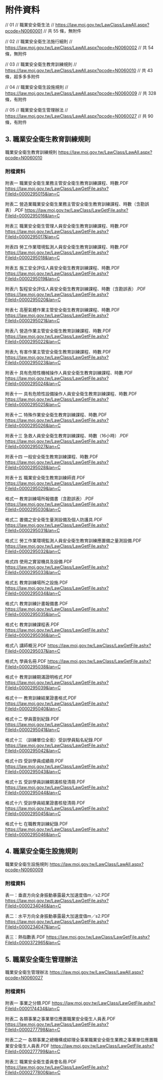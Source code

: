 # 附件資料

// 01
// 職業安全衛生法
// https://law.moj.gov.tw/LawClass/LawAll.aspx?pcode=N0060001
// 共 55 條，無附件

// 02
// 職業安全衛生法施行細則
// https://law.moj.gov.tw/LawClass/LawAll.aspx?pcode=N0060002
// 共 54 條，無附件

// 03
// 職業安全衛生教育訓練規則
// https://law.moj.gov.tw/LawClass/LawAll.aspx?pcode=N0060010
// 共 43 條，超多多多附件

// 04
// 職業安全衛生設施規則
// https://law.moj.gov.tw/LawClass/LawAll.aspx?pcode=N0060009
// 共 328 條，有附件

// 05
// 職業安全衛生管理辦法
// https://law.moj.gov.tw/LawClass/LawAll.aspx?pcode=N0060027
// 共 90 條，有附件

## 3. 職業安全衛生教育訓練規則

職業安全衛生教育訓練規則
https://law.moj.gov.tw/LawClass/LawAll.aspx?pcode=N0060010

### 附檔資料

附表一 職業安全衛生業務主管安全衛生教育訓練課程、時數.PDF
https://law.moj.gov.tw/LawClass/LawGetFile.ashx?FileId=0000295015&lan=C

附表二 營造業職業安全衛生業務主管安全衛生教育訓練課程、時數（含勘誤表）.PDF
https://law.moj.gov.tw/LawClass/LawGetFile.ashx?FileId=0000295016&lan=C

附表三 職業安全衛生管理人員安全衛生教育訓練課程、時數.PDF
https://law.moj.gov.tw/LawClass/LawGetFile.ashx?FileId=0000295017&lan=C

附表四 勞工作業環境監測人員安全衛生教育訓練課程、時數.PDF
https://law.moj.gov.tw/LawClass/LawGetFile.ashx?FileId=0000295018&lan=C

附表五 施工安全評估人員安全衛生教育訓練課程、時數.PDF
https://law.moj.gov.tw/LawClass/LawGetFile.ashx?FileId=0000295019&lan=C

附表六 製程安全評估人員安全衛生教育訓練課程、時數（含勘誤表）.PDF
https://law.moj.gov.tw/LawClass/LawGetFile.ashx?FileId=0000295020&lan=C

附表七 高壓氣體作業主管安全衛生教育訓練課程、時數.PDF
https://law.moj.gov.tw/LawClass/LawGetFile.ashx?FileId=0000295021&lan=C

附表八 營造作業主管安全衛生教育訓練課程、時數.PDF
https://law.moj.gov.tw/LawClass/LawGetFile.ashx?FileId=0000295022&lan=C

附表九 有害作業主管安全衛生教育訓練課程、時數.PDF
https://law.moj.gov.tw/LawClass/LawGetFile.ashx?FileId=0000295023&lan=C

附表十 具有危險性機械操作人員安全衛生教育訓練課程、時數.PDF
https://law.moj.gov.tw/LawClass/LawGetFile.ashx?FileId=0000295024&lan=C

附表十一 具有危險性設備操作人員安全衛生教育訓練課程、時數.PDF
https://law.moj.gov.tw/LawClass/LawGetFile.ashx?FileId=0000295025&lan=C

附表十二 特殊作業安全衛生教育訓練課程、時數.PDF
https://law.moj.gov.tw/LawClass/LawGetFile.ashx?FileId=0000295026&lan=C

附表十三 急救人員安全衛生教育訓練課程、時數（16小時）.PDF
https://law.moj.gov.tw/LawClass/LawGetFile.ashx?FileId=0000295027&lan=C

附表十四 一般安全衛生教育訓練課程、時數.PDF
https://law.moj.gov.tw/LawClass/LawGetFile.ashx?FileId=0000295028&lan=C

附表十五 職業安全衛生教育訓練師資.PDF
https://law.moj.gov.tw/LawClass/LawGetFile.ashx?FileId=0000295029&lan=C

格式一 教育訓練場所報備書（含勘誤表）.PDF
https://law.moj.gov.tw/LawClass/LawGetFile.ashx?FileId=0000295030&lan=C

格式二 置備之安全衛生量測設備及個人防護具.PDF
https://law.moj.gov.tw/LawClass/LawGetFile.ashx?FileId=0000295031&lan=C

格式三 勞工作業環境監測人員安全衛生教育訓練應置備之量測設備.PDF
https://law.moj.gov.tw/LawClass/LawGetFile.ashx?FileId=0000295032&lan=C

格式四 使用之實習機具及設備.PDF
https://law.moj.gov.tw/LawClass/LawGetFile.ashx?FileId=0000295033&lan=C

格式五 教育訓練場所之設施.PDF
https://law.moj.gov.tw/LawClass/LawGetFile.ashx?FileId=0000295034&lan=C

格式六 教育訓練計畫報備書.PDF
https://law.moj.gov.tw/LawClass/LawGetFile.ashx?FileId=0000295035&lan=C

格式七 教育訓練課程表.PDF
https://law.moj.gov.tw/LawClass/LawGetFile.ashx?FileId=0000295036&lan=C

格式八 講師概況.PDF
https://law.moj.gov.tw/LawClass/LawGetFile.ashx?FileId=0000295037&lan=C

格式九 學員名冊.PDF
https://law.moj.gov.tw/LawClass/LawGetFile.ashx?FileId=0000295038&lan=C

格式十 教育訓練期滿證明格式.PDF
https://law.moj.gov.tw/LawClass/LawGetFile.ashx?FileId=0000295039&lan=C

格式十一 教育訓練結業證書格式.PDF
https://law.moj.gov.tw/LawClass/LawGetFile.ashx?FileId=0000295040&lan=C

格式十二 學員簽到紀錄.PDF
https://law.moj.gov.tw/LawClass/LawGetFile.ashx?FileId=0000295041&lan=C

格式十三 （訓練單位全銜）受訓學員點名紀錄.PDF
https://law.moj.gov.tw/LawClass/LawGetFile.ashx?FileId=0000295042&lan=C

格式十四 受訓學員成績冊.PDF
https://law.moj.gov.tw/LawClass/LawGetFile.ashx?FileId=0000295043&lan=C

格式十五 受訓學員訓練期滿核發清冊.PDF
https://law.moj.gov.tw/LawClass/LawGetFile.ashx?FileId=0000295044&lan=C

格式十六 受訓學員結業證書核發清冊.PDF
https://law.moj.gov.tw/LawClass/LawGetFile.ashx?FileId=0000295045&lan=C

格式十七 在職教育訓練紀錄.PDF
https://law.moj.gov.tw/LawClass/LawGetFile.ashx?FileId=0000295046&lan=C

## 4. 職業安全衛生設施規則

職業安全衛生設施規則
https://law.moj.gov.tw/LawClass/LawAll.aspx?pcode=N0060009

### 附檔資料

表一：垂直方向全身振動暴露最大加速度值m／s2.PDF
https://law.moj.gov.tw/LawClass/LawGetFile.ashx?FileId=0000234046&lan=C

表二：水平方向全身振動暴露最大加速度值m／s2.PDF
https://law.moj.gov.tw/LawClass/LawGetFile.ashx?FileId=0000234047&lan=C

表三：熱指數表.PDF
https://law.moj.gov.tw/LawClass/LawGetFile.ashx?FileId=0000372965&lan=C

## 5. 職業安全衛生管理辦法

職業安全衛生管理辦法
https://law.moj.gov.tw/LawClass/LawAll.aspx?pcode=N0060027

### 附檔資料

附表一 事業之分類.PDF
https://law.moj.gov.tw/LawClass/LawGetFile.ashx?FileId=0000174434&lan=C

附表二 各類事業之事業單位應置職業安全衛生人員表.PDF
https://law.moj.gov.tw/LawClass/LawGetFile.ashx?FileId=0000277798&lan=C

附表二之一 各類事業之總機構或綜理全事業職業安全衛生業務之事業單位應置職業安全衛生人員表.PDF
https://law.moj.gov.tw/LawClass/LawGetFile.ashx?FileId=0000277799&lan=C

附表三 職業安全衛生委員會名冊.PDF
https://law.moj.gov.tw/LawClass/LawGetFile.ashx?FileId=0000277800&lan=C
